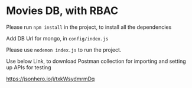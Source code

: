 # Movies DB, with RBAC

Please run `npm install` in the project, to install all the dependencies

Add DB Url for mongo, in `config/index.js`

Please use `nodemon index.js` to run the project.

Use below Link, to download Postman collection for importing and setting up APIs for testing

https://jsonhero.io/j/txkWsydmrmDq
